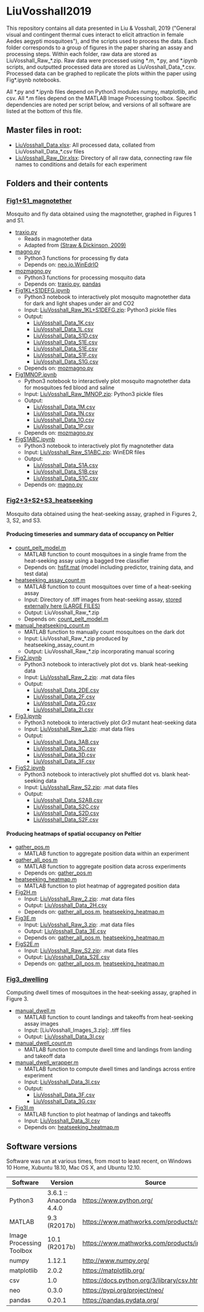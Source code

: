 
# LiuVosshall2019

This repository contains all data presented in Liu & Vosshall, 2019 ("General visual and contingent thermal cues interact to elicit attraction in female Aedes aegypti mosquitoes"), and the scripts used to process the data. Each folder corresponds to a group of figures in the paper sharing an assay and processing steps. Within each folder, raw data are stored as LiuVosshall_Raw_&ast;.zip. Raw data were processed using &ast;.m, &ast;.py, and &ast;.ipynb scripts, and outputted processed data are stored as LiuVosshall_Data_&ast;.csv. Processed data can be graphed to replicate the plots within the paper using Fig&ast;.ipynb notebooks.

All &ast;.py and &ast;.ipynb files depend on Python3 modules numpy, matplotlib, and csv. All &ast;.m files depend on the MATLAB Image Processing toolbox. Specific dependencies are noted per script below, and versions of all software are listed at the bottom of this file.

## Master files in root:

* [LiuVosshall_Data.xlsx](LiuVosshall_Data.xlsx): All processed data, collated from LiuVosshall_Data_&ast;.csv files
* [LiuVosshall_Raw_Dir.xlsx](LiuVosshall_Raw_Dir.xlsx): Directory of all raw data, connecting raw file names to conditions and details for each experiment

## Folders and their contents

### [Fig1+S1_magnotether](Fig1+S1_magnotether)

Mosquito and fly data obtained using the magnotether, graphed in Figures 1 and S1.

* [traxio.py](/Fig1+S1_magnotether/traxio.py)
  * Reads in magnotether data
  * Adapted from [(Straw & Dickinson, 2009)](https://github.com/motmot/flytrax/blob/master/motmot/flytrax/traxio.py) 
* [magno.py](/Fig1+S1_magnotether/magno.py)
  * Python3 functions for processing fly data
  * Depends on: [neo.io.WinEdrIO](https://github.com/NeuralEnsemble/python-neo/blob/0.3.0/neo/io/winedrio.py)
* [mozmagno.py](/Fig1+S1_magnotether/mozmagno.py)
  * Python3 functions for processing mosquito data
  * Depends on: [traxio.py](traxio.py), [pandas](https://pandas.pydata.org/)
* [Fig1KL+S1DEFG.ipynb](/Fig1+S1_magnotether/Fig1KL+S1DEFG.ipynb)
  * Python3 notebook to interactively plot mosquito magnotether data for dark and light shapes under air and CO2
  * Input: [LiuVosshall_Raw_1KL+S1DEFG.zip](/Fig1+S1_magnotether/LiuVosshall_Raw_1KL+S1DEFG.zip): Python3 pickle files
  * Output:
    * [LiuVosshall_Data_1K.csv](/Fig1+S1_magnotether/LiuVosshall_Data_1K.csv)
    * [LiuVosshall_Data_1L.csv](/Fig1+S1_magnotether/LiuVosshall_Data_1L.csv)
    * [LiuVosshall_Data_S1D.csv](/Fig1+S1_magnotether/LiuVosshall_Data_S1D.csv)
    * [LiuVosshall_Data_S1E.csv](/Fig1+S1_magnotether/LiuVosshall_Data_S1E.csv)
    * [LiuVosshall_Data_S1E.csv](/Fig1+S1_magnotether/LiuVosshall_Data_S1E.csv)
    * [LiuVosshall_Data_S1F.csv](/Fig1+S1_magnotether/LiuVosshall_Data_S1F.csv)
    * [LiuVosshall_Data_S1G.csv](/Fig1+S1_magnotether/LiuVosshall_Data_S1G.csv)
  * Depends on: [mozmagno.py](/Fig1+S1_magnotether/mozmagno.py)
* [Fig1MNOP.ipynb](/Fig1+S1_magnotether/Fig1MNOP.ipynb)
  * Python3 notebook to interactively plot mosquito magnotether data for mosquitoes fed blood and saline
  * Input: [LiuVosshall_Raw_1MNOP.zip](/Fig1+S1_magnotether/LiuVosshall_Raw_1MNOP.zip): Python3 pickle files
  * Output:
    * [LiuVosshall_Data_1M.csv](/Fig1+S1_magnotether/LiuVosshall_Data_1M.csv)
    * [LiuVosshall_Data_1N.csv](/Fig1+S1_magnotether/LiuVosshall_Data_1N.csv)
    * [LiuVosshall_Data_1O.csv](/Fig1+S1_magnotether/LiuVosshall_Data_1O.csv)
    * [LiuVosshall_Data_1P.csv](/Fig1+S1_magnotether/LiuVosshall_Data_1P.csv)
  * Depends on: [mozmagno.py](/Fig1+S1_magnotether/mozmagno.py)
* [FigS1ABC.ipynb](/Fig1+S1_magnotether/FigS1ABC.ipynb)
  * Python3 notebook to interactively plot fly magnotether data
  * Input: [LiuVosshall_Raw_S1ABC.zip](/Fig1+S1_magnotether/LiuVosshall_Raw_S1ABC.zip): WinEDR files
  * Output:
    * [LiuVosshall_Data_S1A.csv](/Fig1+S1_magnotether/LiuVosshall_Data_S1A.csv)
    * [LiuVosshall_Data_S1B.csv](/Fig1+S1_magnotether/LiuVosshall_Data_S1B.csv)
    * [LiuVosshall_Data_S1C.csv](/Fig1+S1_magnotether/LiuVosshall_Data_S1C.csv)
  * Depends on: [magno.py](/Fig1+S1_magnotether/magno.py)

### [Fig2+3+S2+S3_heatseeking](Fig2+3+S2+S3_heatseeking)

Mosquito data obtained using the heat-seeking assay, graphed in Figures 2, 3, S2, and S3.

#### Producing timeseries and summary data of occupancy on Peltier

* [count_pelt_model.m](/Fig2+3+S2+S3_heatseeking/count_pelt_model.m)
  * MATLAB function to count mosquitoes in a single frame from the heat-seeking assay using a bagged tree classifier
  * Depends on: [hsfit.mat](/Fig2+3+S2+S3_heatseeking/hsfit.mat) (model including predictor, training data, and test data)
* [heatseeking_assay_count.m](/Fig2+3+S2+S3_heatseeking/heatseeking_assay_count.m)
  * MATLAB function to count mosquitoes over time of a heat-seeking assay
  * Input: Directory of .tiff images from heat-seeking assay, [stored externally here (LARGE FILES)](https://www.dropbox.com/sh/rhi7nitu6esvoxy/AAD7HZCkCANhkdW5wq56c-yMa?dl=0)
  * Output: LiuVosshall_Raw_&ast;.zip
  * Depends on: [count_pelt_model.m](/Fig2+3+S2+S3_heatseeking/count_pelt_model.m) 
* [manual_heatseeking_count.m](/Fig2+3+S2+S3_heatseeking/manual_heatseeking_count.m)
  * MATLAB function to manually count mosquitoes on the dark dot
  * Input: LiuVosshall_Raw_&ast;.zip produced by heatseeking_assay_count.m
  * Output: LiuVosshall_Raw_&ast;.zip incorporating manual scoring
* [Fig2.ipynb](/Fig2+3+S2+S3_heatseeking/Fig2.ipynb)
  * Python3 notebook to interactively plot dot vs. blank heat-seeking data
  * Input: [LiuVosshall_Raw_2.zip](/Fig2+3+S2+S3_heatseeking/LiuVosshall_Raw_2.zip): .mat data files
  * Output:
    * [LiuVosshall_Data_2DE.csv](/Fig2+3+S2+S3_heatseeking/LiuVosshall_Data_2DE.csv)
    * [LiuVosshall_Data_2F.csv](/Fig2+3+S2+S3_heatseeking/LiuVosshall_Data_2F.csv)
    * [LiuVosshall_Data_2G.csv](/Fig2+3+S2+S3_heatseeking/LiuVosshall_Data_2G.csv)
    * [LiuVosshall_Data_2I.csv](/Fig2+3+S2+S3_heatseeking/LiuVosshall_Data_2I.csv)
* [Fig3.ipynb](/Fig2+3+S2+S3_heatseeking/Fig3.ipynb)
  * Python3 notebook to interactively plot *Gr3* mutant heat-seeking data
  * Input: [LiuVosshall_Raw_3.zip](/Fig2+3+S2+S3_heatseeking/LiuVosshall_Raw_3.zip): .mat data files
  * Output:
    * [LiuVosshall_Data_3AB.csv](/Fig2+3+S2+S3_heatseeking/LiuVosshall_Data_3AB.csv)
    * [LiuVosshall_Data_3C.csv](/Fig2+3+S2+S3_heatseeking/LiuVosshall_Data_3C.csv)
    * [LiuVosshall_Data_3D.csv](/Fig2+3+S2+S3_heatseeking/LiuVosshall_Data_3D.csv)
    * [LiuVosshall_Data_3F.csv](/Fig2+3+S2+S3_heatseeking/LiuVosshall_Data_3F.csv)
* [FigS2.ipynb](/Fig2+3+S2+S3_heatseeking/FigS2.ipynb)
  * Python3 notebook to interactively plot shuffled dot vs. blank heat-seeking data
  * Input: [LiuVosshall_Raw_S2.zip](/Fig2+3+S2+S3_heatseeking/LiuVosshall_Raw_S2.zip): .mat data files
  * Output:
    * [LiuVosshall_Data_S2AB.csv](/Fig2+3+S2+S3_heatseeking/LiuVosshall_Data_S2AB.csv)
    * [LiuVosshall_Data_S2C.csv](/Fig2+3+S2+S3_heatseeking/LiuVosshall_Data_S2C.csv)
    * [LiuVosshall_Data_S2D.csv](/Fig2+3+S2+S3_heatseeking/LiuVosshall_Data_S2D.csv)
    * [LiuVosshall_Data_S2F.csv](/Fig2+3+S2+S3_heatseeking/LiuVosshall_Data_S2F.csv)

#### Producing heatmaps of spatial occupancy on Peltier

* [gather_pos.m](/Fig2+3+S2+S3_heatseeking/gather_pos.m)
  * MATLAB function to aggregate position data within an experiment
* [gather_all_pos.m](/Fig2+3+S2+S3_heatseeking/gather_all_pos.m)
  * MATLAB function to aggregate position data across experiments
  * Depends on: [gather_pos.m](/Fig2+3+S2+S3_heatseeking/gather_pos.m)
* [heatseeking_heatmap.m](/Fig2+3+S2+S3_heatseeking/heatseeking_heatmap.m)
  * MATLAB function to plot heatmap of aggregated position data
* [Fig2H.m](/Fig2+3+S2+S3_heatseeking/Fig2H.m)
  * Input: [LiuVosshall_Raw_2.zip](/Fig2+3+S2+S3_heatseeking/LiuVosshall_Raw_2.zip): .mat data files
  * Output: [LiuVosshall_Data_2H.csv](/Fig2+3+S2+S3_heatseeking/LiuVosshall_Data_2H.csv)
  * Depends on: [gather_all_pos.m](/Fig2+3+S2+S3_heatseeking/gather_all_pos.m), [heatseeking_heatmap.m](/Fig2+3+S2+S3_heatseeking/heatseeking_heatmap.m)
* [Fig3E.m](/Fig2+3+S2+S3_heatseeking/Fig3E.m)
  * Input: [LiuVosshall_Raw_3.zip](/Fig2+3+S2+S3_heatseeking/LiuVosshall_Raw_3.zip): .mat data files
  * Output: [LiuVosshall_Data_3E.csv](/Fig2+3+S2+S3_heatseeking/LiuVosshall_Data_3E.csv)
  * Depends on: [gather_all_pos.m](/Fig2+3+S2+S3_heatseeking/gather_all_pos.m), [heatseeking_heatmap.m](/Fig2+3+S2+S3_heatseeking/heatseeking_heatmap.m)
* [FigS2E.m](/Fig2+3+S2+S3_heatseeking/FigS2E.m)
  * Input: [LiuVosshall_Raw_S2.zip](/Fig2+3+S2+S3_heatseeking/LiuVosshall_Raw_S2.zip): .mat data files
  * Output: [LiuVosshall_Data_S2E.csv](/Fig2+3+S2+S3_heatseeking/LiuVosshall_Data_S2E.csv)
  * Depends on: [gather_all_pos.m](/Fig2+3+S2+S3_heatseeking/gather_all_pos.m), [heatseeking_heatmap.m](/Fig2+3+S2+S3_heatseeking/heatseeking_heatmap.m)

### [Fig3_dwelling](Fig3_dwelling)

Computing dwell times of mosquitoes in the heat-seeking assay, graphed in Figure 3.

* [manual_dwell.m](/Fig3_dwelling/manual_dwell.m)
  * MATLAB function to count landings and takeoffs from heat-seeking assay images
  * Input: [LiuVosshall_Images_3.zip]: .tiff files
  * Output: [LiuVosshall_Data_3I.csv](/Fig3_dwelling/LiuVosshall_Data_3I.csv)
* [manual_dwell_count.m](/Fig3_dwelling/manual_dwell_count.m)
  * MATLAB function to compute dwell time and landings from landing and takeoff data
* [manual_dwell_wrapper.m](/Fig3_dwelling/manual_dwell_wrapper.m)
  * MATLAB function to compute dwell times and landings across entire experiment
  * Input: [LiuVosshall_Data_3I.csv](/Fig3_dwelling/LiuVosshall_Data_3I.csv)
  * Output:
    * [LiuVosshall_Data_3F.csv](/Fig3_dwelling/LiuVosshall_Data_3F.csv)
    * [LiuVosshall_Data_3G.csv](/Fig3_dwelling/LiuVosshall_Data_3G.csv)
* [Fig3I.m](/Fig3_dwelling/Fig3I.m)
  * MATLAB function to plot heatmap of landings and takeoffs
  * Input: [LiuVosshall_Data_3I.csv](/Fig3_dwelling/LiuVosshall_Data_3I.csv)
  * Depends on: [heatseeking_heatmap.m](/Fig3_dwelling/heatseeking_heatmap.m)

## Software versions

Software was run at various times, from most to least recent, on Windows 10 Home, Xubuntu 18.10, Mac OS X, and Ubuntu 12.10.

Software | Version | Source
--- | --- | ---
Python3 | 3.6.1 :: Anaconda 4.4.0 | https://www.python.org/
MATLAB | 9.3 (R2017b) | https://www.mathworks.com/products/matlab.html
Image Processing Toolbox | 10.1 (R2017b) | https://www.mathworks.com/products/image.html
numpy | 1.12.1 | http://www.numpy.org/
matplotlib | 2.0.2 | https://matplotlib.org/
csv | 1.0 | https://docs.python.org/3/library/csv.html
neo | 0.3.0 | https://pypi.org/project/neo/
pandas | 0.20.1 | https://pandas.pydata.org/